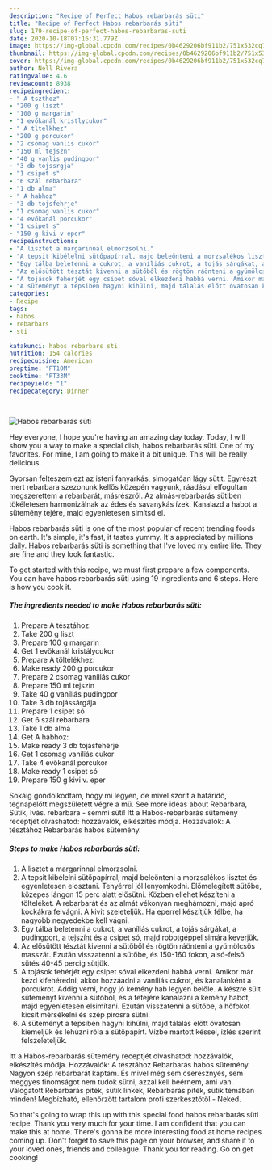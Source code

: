 ```yaml
---
description: "Recipe of Perfect Habos rebarbarás süti"
title: "Recipe of Perfect Habos rebarbarás süti"
slug: 179-recipe-of-perfect-habos-rebarbaras-suti
date: 2020-10-18T07:16:31.779Z
image: https://img-global.cpcdn.com/recipes/0b4629206bf911b2/751x532cq70/habos-rebarbaras-suti-recept-foto.jpg
thumbnail: https://img-global.cpcdn.com/recipes/0b4629206bf911b2/751x532cq70/habos-rebarbaras-suti-recept-foto.jpg
cover: https://img-global.cpcdn.com/recipes/0b4629206bf911b2/751x532cq70/habos-rebarbaras-suti-recept-foto.jpg
author: Nell Rivera
ratingvalue: 4.6
reviewcount: 8938
recipeingredient:
- " A tszthoz"
- "200 g liszt"
- "100 g margarin"
- "1 evőkanál kristlycukor"
- " A tltelkhez"
- "200 g porcukor"
- "2 csomag vanlis cukor"
- "150 ml tejszn"
- "40 g vanlis pudingpor"
- "3 db tojssrgja"
- "1 csipet s"
- "6 szál rebarbara"
- "1 db alma"
- " A habhoz"
- "3 db tojsfehrje"
- "1 csomag vanlis cukor"
- "4 evőkanál porcukor"
- "1 csipet s"
- "150 g kivi v eper"
recipeinstructions:
- "A lisztet a margarinnal elmorzsolni."
- "A tepsit kibélelni sütőpapírral, majd beleönteni a morzsalékos lisztet és egyenletesen elosztani. Tenyérrel jól lenyomkodni. Előmelegített sütőbe, közepes lángon 15 perc alatt elősütni. Közben ellehet készíteni a tölteléket. A rebarbarát és az almát vékonyan meghámozni, majd apró kockákra felvágni. A kivit szeleteljük. Ha eperrel készítjük félbe, ha nagyobb negyedekbe kell vágni."
- "Egy tálba beletenni a cukrot, a vaníliás cukrot, a tojás sárgákat, a pudingport, a tejszínt és a csipet só, majd robotgéppel simára keverjük."
- "Az elősütött tésztát kivenni a sütőből és rögtön ráönteni a gyümölcsös masszát. Ezután visszatenni a sütőbe, és 150-160 fokon, alsó-felső sütés 40-45 percig sütjük."
- "A tojások fehérjét egy csipet sóval elkezdeni habbá verni. Amikor már kezd kifehéredni, akkor hozzáadni a vaníliás cukrot, és kanalanként a porcukrot. Addig verni, hogy jó kemény hab legyen belőle. A készre sült süteményt kivenni a sütőből, és a tetejére kanalazni a kemény habot, majd egyenletesen elsimítani. Ezután visszatenni a sütőbe, a hőfokot kicsit mérsékelni és szép pirosra sütni."
- "A süteményt a tepsiben hagyni kihűlni, majd tálalás előtt óvatosan kiemeljük és lehúzni róla a sütőpapírt. Vízbe mártott késsel, ízlés szerint felszeleteljük."
categories:
- Recipe
tags:
- habos
- rebarbars
- sti

katakunci: habos rebarbars sti 
nutrition: 154 calories
recipecuisine: American
preptime: "PT10M"
cooktime: "PT33M"
recipeyield: "1"
recipecategory: Dinner

---
```



![Habos rebarbarás süti](https://img-global.cpcdn.com/recipes/0b4629206bf911b2/751x532cq70/habos-rebarbaras-suti-recept-foto.jpg)

Hey everyone, I hope you're having an amazing day today. Today, I will show you a way to make a special dish, habos rebarbarás süti. One of my favorites. For mine, I am going to make it a bit unique. This will be really delicious.

Gyorsan felteszem ezt az isteni fanyarkás, simogatóan lágy sütit. Egyrészt mert rebarbara szezonunk kellős közepén vagyunk, ráadásul elfogultan megszerettem a rebarbarát, másrészről. Az almás-rebarbarás sütiben tökéletesen harmonizálnak az édes és savanykás ízek. Kanalazd a habot a sütemény tejére, majd egyenletesen simítsd el.

Habos rebarbarás süti is one of the most popular of recent trending foods on earth. It's simple, it's fast, it tastes yummy. It's appreciated by millions daily. Habos rebarbarás süti is something that I've loved my entire life. They are fine and they look fantastic.


To get started with this recipe, we must first prepare a few components. You can have habos rebarbarás süti using 19 ingredients and 6 steps. Here is how you cook it.

<!--inarticleads1-->

##### The ingredients needed to make Habos rebarbarás süti:

1. Prepare  A tésztához:
1. Take 200 g liszt
1. Prepare 100 g margarin
1. Get 1 evőkanál kristálycukor
1. Prepare  A töltelékhez:
1. Make ready 200 g porcukor
1. Prepare 2 csomag vaníliás cukor
1. Prepare 150 ml tejszín
1. Take 40 g vaníliás pudingpor
1. Take 3 db tojássárgája
1. Prepare 1 csipet só
1. Get 6 szál rebarbara
1. Take 1 db alma
1. Get  A habhoz:
1. Make ready 3 db tojásfehérje
1. Get 1 csomag vaníliás cukor
1. Take 4 evőkanál porcukor
1. Make ready 1 csipet só
1. Prepare 150 g kivi v. eper


Sokáig gondolkodtam, hogy mi legyen, de mivel szorít a határidő, tegnapelőtt megszületett végre a mű. See more ideas about Rebarbara, Sütik, Ivás. rebarbara - semmi süti! Itt a Habos-rebarbarás sütemény receptjét olvashatod: hozzávalók, elkészítés módja. Hozzávalók: A tésztához Rebarbarás habos sütemény. 

<!--inarticleads2-->

##### Steps to make Habos rebarbarás süti:

1. A lisztet a margarinnal elmorzsolni.
1. A tepsit kibélelni sütőpapírral, majd beleönteni a morzsalékos lisztet és egyenletesen elosztani. Tenyérrel jól lenyomkodni. Előmelegített sütőbe, közepes lángon 15 perc alatt elősütni. Közben ellehet készíteni a tölteléket. A rebarbarát és az almát vékonyan meghámozni, majd apró kockákra felvágni. A kivit szeleteljük. Ha eperrel készítjük félbe, ha nagyobb negyedekbe kell vágni.
1. Egy tálba beletenni a cukrot, a vaníliás cukrot, a tojás sárgákat, a pudingport, a tejszínt és a csipet só, majd robotgéppel simára keverjük.
1. Az elősütött tésztát kivenni a sütőből és rögtön ráönteni a gyümölcsös masszát. Ezután visszatenni a sütőbe, és 150-160 fokon, alsó-felső sütés 40-45 percig sütjük.
1. A tojások fehérjét egy csipet sóval elkezdeni habbá verni. Amikor már kezd kifehéredni, akkor hozzáadni a vaníliás cukrot, és kanalanként a porcukrot. Addig verni, hogy jó kemény hab legyen belőle. A készre sült süteményt kivenni a sütőből, és a tetejére kanalazni a kemény habot, majd egyenletesen elsimítani. Ezután visszatenni a sütőbe, a hőfokot kicsit mérsékelni és szép pirosra sütni.
1. A süteményt a tepsiben hagyni kihűlni, majd tálalás előtt óvatosan kiemeljük és lehúzni róla a sütőpapírt. Vízbe mártott késsel, ízlés szerint felszeleteljük.


Itt a Habos-rebarbarás sütemény receptjét olvashatod: hozzávalók, elkészítés módja. Hozzávalók: A tésztához Rebarbarás habos sütemény. Nagyon szép rebarbarát kaptam. És mivel még sem cseresznyés, sem meggyes finomságot nem tudok sütni, azzal kell beérnem, ami van. Válogatott Rebarbarás piték, sütik linkek, Rebarbarás piték, sütik témában minden! Megbízható, ellenőrzött tartalom profi szerkesztőtől - Neked. 

So that's going to wrap this up with this special food habos rebarbarás süti recipe. Thank you very much for your time. I am confident that you can make this at home. There's gonna be more interesting food at home recipes coming up. Don't forget to save this page on your browser, and share it to your loved ones, friends and colleague. Thank you for reading. Go on get cooking!

